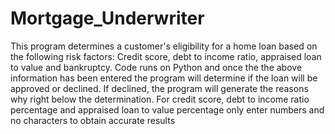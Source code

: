 # Mortgage_Underwriter
This program determines a customer's eligibility for a home loan based on the following risk factors: Credit score, debt to income ratio, appraised loan to value and bankruptcy. 
Code runs on Python and once the the above information has been entered the program will determine if the loan will be approved or declined. If declined, the program will generate
the reasons why right below the determination. For credit score, debt to income ratio percentage and appraised loan to value percentage only enter numbers and no characters to obtain
accurate results
